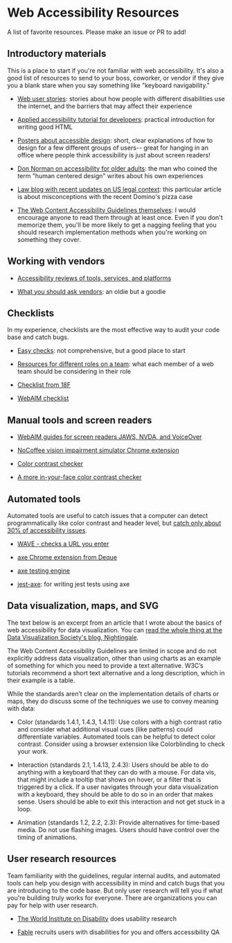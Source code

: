 # Web Accessibility Resources
A list of favorite resources.  Please make an issue or PR to add!

## Introductory materials

This is a place to start if you're not familiar with web accessibility.  It's also a good list of resources to send to your boss, coworker, or vendor if they give you a blank stare when you say something like "keyboard navigability."

  - [Web user stories](https://www.w3.org/WAI/people-use-web/user-stories/): stories about how people with different disabilities use the internet, and the barriers that may affect their experience

  - [Applied accessibility tutorial for developers](https://www.freecodecamp.org/learn/responsive-web-design/applied-accessibility/): practical introduction for writing good HTML

  - [Posters about accessible design](https://ukhomeoffice.github.io/accessibility-posters/posters/accessibility-posters.pdf): short, clear explanations of how to design for a few different groups of users-- great for hanging in an office where people think accessibility is just about screen readers!

  - [Don Norman on accessibility for older adults](https://www.fastcompany.com/90338379/i-wrote-the-book-on-user-friendly-design-what-i-see-today-horrifies-me): the man who coined the term "human centered design" writes about his own experiences

  - [Law blog with recent updates on US legal context](https://www.lflegal.com/2019/10/dominos-comments/): this particular article is about misconceptions with the recent Domino's pizza case

  - [The Web Content Accessibility Guidelines themselves](https://www.w3.org/TR/WCAG21/): I would encourage anyone to read them through at least once.  Even if you don't memorize them, you'll be more likely to get a nagging feeling that you should research implementation methods when you're working on something they cover.

## Working with vendors

  - [Accessibility reviews of tools, services, and platforms](https://a11y.reviews/)

  - [What you should ask vendors](http://teachingcommons.cdl.edu/access/procurement_process/demonstration.shtml): an oldie but a goodie

## Checklists

In my experience, checklists are the most effective way to audit your code base and catch bugs.

  - [Easy checks](https://www.w3.org/WAI/test-evaluate/preliminary/): not comprehensive, but a good place to start

  - [Resources for different roles on a team](https://accessibility.digital.gov/): what each member of a web team should be considering in their role

  - [Checklist from 18F](https://accessibility.18f.gov/checklist/)

  - [WebAIM checklist](https://webaim.org/standards/wcag/checklist)

## Manual tools and screen readers

  - [WebAIM guides for screen readers JAWS, NVDA, and VoiceOver](https://webaim.org/articles/#evaluation)

  - [NoCoffee vision impairment simulator Chrome extension](https://medium.com/@chrisquinnr/nocoffee-the-vision-impairment-simulator-you-should-be-using-f81992c1effc)

  - [Color contrast checker](https://webaim.org/resources/contrastchecker/?fcolor=FFFFFF&bcolor=FDD835)

  - [A more in-your-face color contrast checker](https://colorable.jxnblk.com/450100/176dab)

## Automated tools

Automated tools are useful to catch issues that a computer can detect programmatically like color contrast and header level, but [catch only about 30% of accessibility issues](https://accessibility.blog.gov.uk/2017/02/24/what-we-found-when-we-tested-tools-on-the-worlds-least-accessible-webpage/).

  - [WAVE - checks a URL you enter](https://wave.webaim.org/)

  - [axe Chrome extension from Deque](https://www.deque.com/axe/)

  - [axe testing engine](https://github.com/dequelabs/axe-core)

  - [jest-axe](https://github.com/nickcolley/jest-axe): for writing jest tests using axe

## Data visualization, maps, and SVG

The text below is an excerpt from an article that I wrote about the basics of web accessibility for data visualization.  You can [read the whole thing at the Data Visualization Society's blog, Nightingale](https://medium.com/nightingale/data-visualization-accessibility-where-are-we-now-and-whats-next-b2c9eeac4e8b).

The Web Content Accessibility Guidelines are limited in scope and do not explicitly address data visualization, other than using charts as an example of something for which you need to provide a text alternative. W3C’s tutorials recommend a short text alternative and a long description, which in their example is a table.

While the standards aren’t clear on the implementation details of charts or maps, they do discuss some of the techniques we use to convey meaning with data:

  - Color (standards 1.4.1, 1.4.3, 1.4.11): Use colors with a high contrast ratio and consider what additional visual cues (like patterns) could differentiate variables. Automated tools can be helpful to detect color contrast. Consider using a browser extension like Colorblinding to check your work.
  
  - Interaction (standards 2.1, 1.4.13, 2.4.3): Users should be able to do anything with a keyboard that they can do with a mouse. For data vis, that might include a tooltip that shows on hover, or a filter that is triggered by a click. If a user navigates through your data visualization with a keyboard, they should be able to do so in an order that makes sense. Users should be able to exit this interaction and not get stuck in a loop.
  
  - Animation (standards 1.2, 2.2, 2.3): Provide alternatives for time-based media. Do not use flashing images. Users should have control over the timing of animations.

## User research resources

Team familiarity with the guidelines, regular internal audits, and automated tools can help you design with accessibility in mind and catch bugs that you are introducing to the code base.  But only user research will tell you if what you're building truly works for everyone.  There are organizations you can pay for help with user research.

  - [The World Institute on Disability](https://wid.org/) does usability research

  - [Fable](https://www.makeitfable.com/) recruits users with disabilities for you and offers accessibility QA
